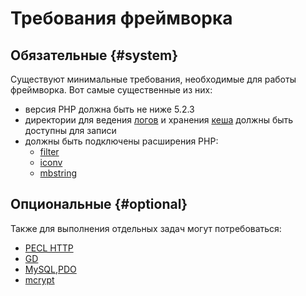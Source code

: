 # Требования фреймворка

## Обязательные {#system}

Существуют минимальные требования, необходимые для работы фреймворка. Вот самые существенные из них:

 - версия PHP должна быть не ниже 5.2.3
 - директории для ведения [логов](basic/logs) и хранения [кеша](basic/cache) должны быть доступны для записи
 - должны быть подключены расширения PHP:
   - [filter](http://ru2.php.net/filter)
   - [iconv](http://ru2.php.net/iconv)
   - [mbstring](http://ru2.php.net/mbstring)

## Опциональные {#optional}

Также для выполнения отдельных задач могут потребоваться:

 - [PECL HTTP](http://ru2.php.net/http)
 - [GD](http://ru2.php.net/gd)
 - [MySQL](http://ru2.php.net/mysql),[PDO](http://ru2.php.net/pdo)
 - [mcrypt](http://ru2.php.net/mcrypt)
